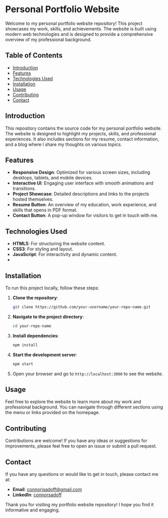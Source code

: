 # Personal Portfolio Website

Welcome to my personal portfolio website repository! This project showcases my work, skills, and achievements. The website is built using modern web technologies and is designed to provide a comprehensive overview of my professional background.

## Table of Contents

- [Introduction](#introduction)
- [Features](#features)
- [Technologies Used](#technologies-used)
- [Installation](#installation)
- [Usage](#usage)
- [Contributing](#contributing)
- [Contact](#contact)

## Introduction

This repository contains the source code for my personal portfolio website. The website is designed to highlight my projects, skills, and professional experiences. It also includes sections for my resume, contact information, and a blog where I share my thoughts on various topics.

## Features

- **Responsive Design**: Optimized for various screen sizes, including desktops, tablets, and mobile devices.
- **Interactive UI**: Engaging user interface with smooth animations and transitions.
- **Project Showcase**: Detailed descriptions and links to the projects hosted themselves.
- **Resume Button**: An overview of my education, work experience, and skills that opens in PDF format.
- **Contact Button**: A pop-up window for visitors to get in touch with me.

## Technologies Used

- **HTML5**: For structuring the website content.
- **CSS3**: For styling and layout.
- **JavaScript**: For interactivity and dynamic content.
- 
## Installation

To run this project locally, follow these steps:

1. **Clone the repository**:
    ```bash
    git clone https://github.com/your-username/your-repo-name.git
    ```

2. **Navigate to the project directory**:
    ```bash
    cd your-repo-name
    ```

3. **Install dependencies**:
    ```bash
    npm install
    ```

4. **Start the development server**:
    ```bash
    npm start
    ```

5. Open your browser and go to `http://localhost:3000` to see the website.

## Usage

Feel free to explore the website to learn more about my work and professional background. You can navigate through different sections using the menu or links provided on the homepage.

## Contributing

Contributions are welcome! If you have any ideas or suggestions for improvements, please feel free to open an issue or submit a pull request.

## Contact

If you have any questions or would like to get in touch, please contact me at:

- **Email**: connorjsadoff@gmail.com
- **LinkedIn**: [connorsadoff](https://www.linkedin.com/in/connorsadoff)

Thank you for visiting my portfolio website repository! I hope you find it informative and engaging.
